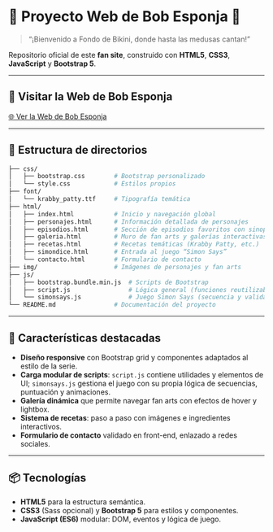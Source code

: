 # 🌊 Proyecto Web de Bob Esponja 🧽

> “¡Bienvenido a Fondo de Bikini, donde hasta las medusas cantan!”  

Repositorio oficial de este **fan site**, construido con **HTML5**, **CSS3**, **JavaScript** y **Bootstrap 5**.

---

## 🔗 Visitar la Web de Bob Esponja

<a href="https://ismavargass.github.io/ProyectoWebBobEsponja/" target="_blank" rel="noopener noreferrer">🌐 Ver la Web de Bob Esponja</a>

---

## 📁 Estructura de directorios

```bash
├── css/
│   ├── bootstrap.css        # Bootstrap personalizado
│   └── style.css            # Estilos propios
├── font/
│   └── krabby_patty.ttf     # Tipografía temática
├── html/
│   ├── index.html           # Inicio y navegación global
│   ├── personajes.html      # Información detallada de personajes
│   ├── episodios.html       # Sección de episodios favoritos con sinopsis y enlaces
│   ├── galeria.html         # Muro de fan arts y galerías interactivas
│   ├── recetas.html         # Recetas temáticas (Krabby Patty, etc.)
│   ├── simondice.html       # Entrada al juego “Simon Says”
│   └── contacto.html        # Formulario de contacto
├── img/                     # Imágenes de personajes y fan arts
├── js/
│   ├── bootstrap.bundle.min.js  # Scripts de Bootstrap
│   ├── script.js                # Lógica general (funciones reutilizables)
│   └── simonsays.js             # Juego Simon Says (secuencia y validación)
└── README.md                # Documentación del proyecto
```

---

## 🚀 Características destacadas

* **Diseño responsive** con Bootstrap grid y componentes adaptados al estilo de la serie.
* **Carga modular de scripts**: `script.js` contiene utilidades y elementos de UI; `simonsays.js` gestiona el juego con su propia lógica de secuencias, puntuación y animaciones.
* **Galería dinámica** que permite navegar fan arts con efectos de hover y lightbox.
* **Sistema de recetas**: paso a paso con imágenes e ingredientes interactivos.
* **Formulario de contacto** validado en front-end, enlazado a redes sociales.

---

## 📦 Tecnologías

* **HTML5** para la estructura semántica.
* **CSS3** (Sass opcional) y **Bootstrap 5** para estilos y componentes.
* **JavaScript (ES6)** modular: DOM, eventos y lógica de juego.
